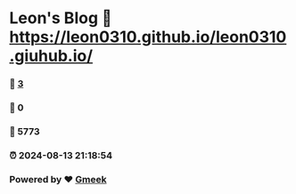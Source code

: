 # Leon's Blog :link: https://leon0310.github.io/leon0310.giuhub.io/ 
### :page_facing_up: [3](https://leon0310.github.io/leon0310.giuhub.io//tag.html) 
### :speech_balloon: 0 
### :hibiscus: 5773 
### :alarm_clock: 2024-08-13 21:18:54 
### Powered by :heart: [Gmeek](https://github.com/Meekdai/Gmeek)
